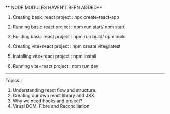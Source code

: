 ** NODE MODULES HAVEN'T BEEN ADDED**

1. Creating basic react project : npx create-react-app
2. Running basic react project : npm run start/ npm start
3. Building basic react project : npm run build/ npm build

   

1. Creating vite+react project : npm create vite@latest
2. Installing vite+react project : npm install
3. Running vite+react project : npm run dev

--------------------------------------------------------------------------
Topics : 
1. Understanding react flow and structure. 
2. Creating our own react library and JSX.
3. Why we need hooks and project?
4. Virual DOM, Fibre and Reconciliation
